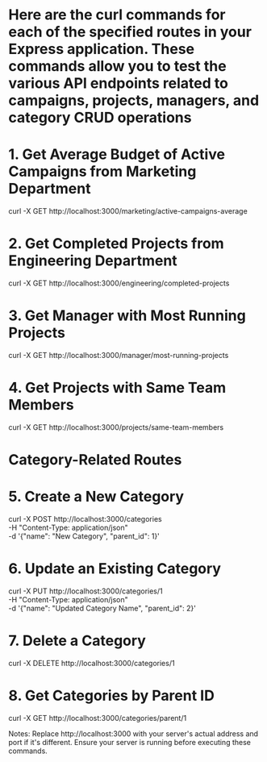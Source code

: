 # Here are the curl commands for each of the specified routes in your Express application. These commands allow you to test the various API endpoints related to campaigns, projects, managers, and category CRUD operations
# 1. Get Average Budget of Active Campaigns from Marketing Department

curl -X GET http://localhost:3000/marketing/active-campaigns-average

# 2. Get Completed Projects from Engineering Department

curl -X GET http://localhost:3000/engineering/completed-projects

# 3. Get Manager with Most Running Projects

curl -X GET http://localhost:3000/manager/most-running-projects

# 4. Get Projects with Same Team Members

curl -X GET http://localhost:3000/projects/same-team-members



# Category-Related Routes

# 5. Create a New Category

curl -X POST http://localhost:3000/categories \
-H "Content-Type: application/json" \
-d '{"name": "New Category", "parent_id": 1}'


# 6. Update an Existing Category

curl -X PUT http://localhost:3000/categories/1 \
-H "Content-Type: application/json" \
-d '{"name": "Updated Category Name", "parent_id": 2}'


# 7. Delete a Category

curl -X DELETE http://localhost:3000/categories/1


# 8. Get Categories by Parent ID

curl -X GET http://localhost:3000/categories/parent/1


Notes:
Replace http://localhost:3000 with your server's actual address and port if it's different.
Ensure your server is running before executing these commands.
